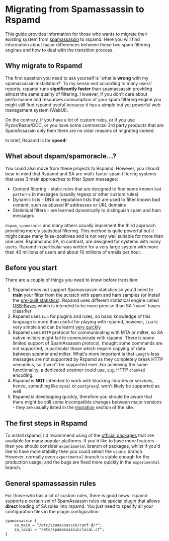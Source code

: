# Migrating from Spamassassin to Rspamd

This guide provides information for those who wants to migrate their existing system from [spamassassin](https://spamassassin.apache.org) to rspamd. Here you will find information about major differences between these two spam filtering engines and how to deal with the transition process.

## Why migrate to Rspamd

The first question you need to ask yourself is 'what is **wrong** with my spamassassin installation?' To my sense and according to many users' reports, rspamd runs **significantly faster** than spamassassin providing almost the same quality of filtering. However, if you don't care about performance and resources consumption of your spam filtering engine you might still find rspamd useful because it has a simple but yet powerful web management system (WebUI).

On the contrary, if you have a lot of custom rules, or if you use Pyzor/Razor/DCC, or you have some commercial 3rd party products that are SpamAssassin only then there are no clear reasons of migrating indeed.

In brief, Rspamd is for **speed**!

## What about dspam/spamoracle...?

You could also move from these projects to Rspamd. However, you should bear in mind that Rspamd and SA are multi-factor spam filtering systems that uses 3 main approaches to filter Spam messages:

* Content filtering - static rules that are designed to find some known `bad patterns` in messages (usually regexp or other custom rules)
* Dynamic lists - DNS or reputation lists that are used to filter known bad content, such as abused IP addresses or URL domains
* Statistical filters - are learned dynamically to distinguish spam and ham messages

`dspam`, `spamoracle` and many others usually implement the third approach providing merely statistical filtering. This method is quite powerful but it might cause many false-positives and is not very well suitable for more than one user. Rspamd and SA, in contrast, are designed for systems with many users. Rspamd in particular was written for a very large system with more than 40 millions of users and about 10 millions of emails per hour.

## Before you start

There are a couple of things you need to know before transition:

1. Rspamd does not support Spamassassin statistics so you'd need to **train** your filter from the scratch with spam and ham samples (or install the [pre-built statistics](???)). Rspamd uses different statistical engine called [OSB-Bayes](???) which is intended to be more precise than SA 'naive' bayes classifier
2. Rspamd uses `Lua` for plugins and rules, so basic knowledge of this language is more than useful for playing with rspamd, however, Lua is very simple and can be learnt [very quickly](???)
3. Rspamd uses `HTTP` protocol for communicating with MTA or milter, so SA native milters might fail to communicate with rspamd. There is some limited support of SpamAssassin protocol, thought some commands are not supported, in particular those which require copying of data batween scanner and milter. What's more important is that `Length`-less messages are not supported by Rspamd as they completely break HTTP semantics, so it won't be supported ever. For achieving the same functionality, a dedicated scanner could use, e.g. HTTP `chunked` encoding.
4. Rspamd is **NOT** intended to work with blocking libraries or services, hence, something like `mysql` or `postgresql` won't likely be supported as well
5. Rspamd is developping quickly, therefore you should be aware that there might be still some incompatible changes between major versions - they are usually listed in the [migration](../migration.md) section of the site.

## The first steps in Rspamd

To install rspamd, I'd recommend using of the [official packages](https://rspamd.com/downloads.html) that are available for many popular platforms. If you'd like to have more features then you should consider `experimental` branch of packages, whilst if you'd like to have more stability then you could select the `stable` branch. However, normally even `experimental` branch is stable enough for the production usage, and the bugs are fixed more quickly in the `experimental` branch.

## General spamassassin rules

For those who has a lot of custom rules, there is good news: rspamd supports a certain set of SpamAssassin rules via special [plugin](../modules/spamassassin.md) that allows **direct** loading of SA rules into rspamd. You just need to specify all your configuration files in the plugin configuration:

~~~nginx
spamassassin {
	sa_main = "/etc/spamassassin/conf.d/*";
	sa_local = "/etc/spamassassin/local.cf";
}
~~~